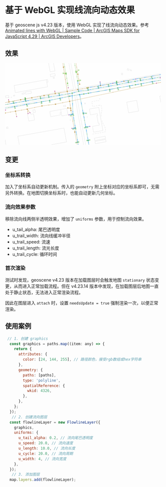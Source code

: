 # 基于 WebGL 实现线流向动态效果

基于 geoscene js v4.23 版本，使用 WebGL 实现了线流向动态效果。参考 [Animated lines with WebGL | Sample Code | ArcGIS Maps SDK for JavaScript 4.29 | ArcGIS Developers](https://developers.arcgis.com/javascript/latest/sample-code/custom-gl-animated-lines/)。

## 效果

![效果图](./images/demo.gif)

## 变更

### 坐标系转换

加入了坐标系自动更新机制。传入的 `geometry` 附上坐标对应的坐标系即可，无需另外转换。在地图切换坐标系时，也能自动更新几何坐标。

### 流向效果参数

移除流向线两侧半透明效果，增加了 `uniforms` 参数，用于控制流向效果。

- u_tail_alpha: 尾巴透明度
- u_trail_width: 流向线缓冲半径
- u_trail_speed: 流速
- u_trail_length:  流光长度
- u_trail_cycle: 循环时间

### 首次渲染

测试时发现，geoscene v4.23 版本在加载图层时会触发地图 `stationary` 状态变更，从而进入正常加载流程。但在 v4.23.14 版本中发现，在加载图层后地图一直处于静止状态，无法进入正常渲染流程。

因此在图层进入 `attach` 时，设置 `needsUpdate = true` 强制渲染一次，以便正常渲染。

## 使用案例

``` js
 // 1. 创建 graphics
  const graphics = paths.map((item: any) => {
    return {
      attributes: {
        color: [24, 144, 255], // 路径颜色，接受rgb数组或hex字符串
      },
      geometry: {
        paths: [paths],
        type: 'polyline',
        spatialReference: {
          wkid: 4326,
        },
      },
    };
  });
   // 2. 创建流向图层
  const flowlineLayer = new FlowlineLayer({
    graphics,
    uniforms: {
      u_tail_alpha: 0.2, // 流向尾巴透明度
      u_speed: 20.0, // 流向速度
      u_length: 10.0, // 流向长度
      u_cycle: 20.0, // 流向周期
      u_width: 4, // 流向宽度
    },
  });
   // 3. 添加图层
  map.layers.add(flowlineLayer);
```
